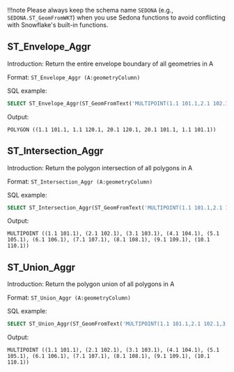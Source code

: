 !!!note
    Please always keep the schema name `SEDONA` (e.g., `SEDONA.ST_GeomFromWKT`) when you use Sedona functions to avoid conflicting with Snowflake's built-in functions.

## ST_Envelope_Aggr

Introduction: Return the entire envelope boundary of all geometries in A

Format: `ST_Envelope_Aggr (A:geometryColumn)`

SQL example:

```sql
SELECT ST_Envelope_Aggr(ST_GeomFromText('MULTIPOINT(1.1 101.1,2.1 102.1,3.1 103.1,4.1 104.1,5.1 105.1,6.1 106.1,7.1 107.1,8.1 108.1,9.1 109.1,10.1 110.1)'))
```

Output:

```
POLYGON ((1.1 101.1, 1.1 120.1, 20.1 120.1, 20.1 101.1, 1.1 101.1))
```

## ST_Intersection_Aggr

Introduction: Return the polygon intersection of all polygons in A

Format: `ST_Intersection_Aggr (A:geometryColumn)`

SQL example:

```sql
SELECT ST_Intersection_Aggr(ST_GeomFromText('MULTIPOINT(1.1 101.1,2.1 102.1,3.1 103.1,4.1 104.1,5.1 105.1,6.1 106.1,7.1 107.1,8.1 108.1,9.1 109.1,10.1 110.1)'))
```

Output:

```
MULTIPOINT ((1.1 101.1), (2.1 102.1), (3.1 103.1), (4.1 104.1), (5.1 105.1), (6.1 106.1), (7.1 107.1), (8.1 108.1), (9.1 109.1), (10.1 110.1))
```

## ST_Union_Aggr

Introduction: Return the polygon union of all polygons in A

Format: `ST_Union_Aggr (A:geometryColumn)`

SQL example:

```sql
SELECT ST_Union_Aggr(ST_GeomFromText('MULTIPOINT(1.1 101.1,2.1 102.1,3.1 103.1,4.1 104.1,5.1 105.1,6.1 106.1,7.1 107.1,8.1 108.1,9.1 109.1,10.1 110.1)'))
```

Output:

```
MULTIPOINT ((1.1 101.1), (2.1 102.1), (3.1 103.1), (4.1 104.1), (5.1 105.1), (6.1 106.1), (7.1 107.1), (8.1 108.1), (9.1 109.1), (10.1 110.1))
```
